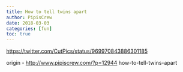 ```yaml
---
title: How to tell twins apart
author: PipisCrew
date: 2018-03-03
categories: [fun]
toc: true
---
```


https://twitter.com/CutPics/status/969970843886301185

origin - http://www.pipiscrew.com/?p=12944 how-to-tell-twins-apart